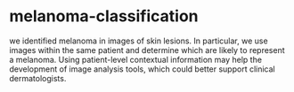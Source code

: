 # melanoma-classification
we identified melanoma in images of skin lesions. In particular, we use images within the same patient and determine which are likely to represent a melanoma. Using patient-level contextual information may help the development of image analysis tools, which could better support clinical dermatologists.
